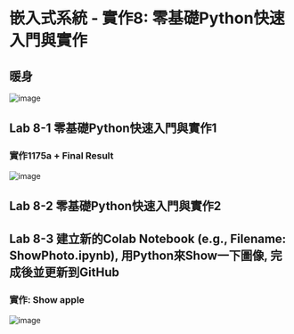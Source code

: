 # 嵌入式系統 - 實作8: 零基礎Python快速入門與實作
## 暖身

![image](https://user-images.githubusercontent.com/89329256/141666977-d25c46f7-518f-449d-a9d9-d43228ee66fc.png)

## Lab 8-1 零基礎Python快速入門與實作1

### 實作1175a + Final Result

![image](https://user-images.githubusercontent.com/89329256/141667275-1fa67c10-6055-4928-9fb6-263302458ace.png)

## Lab 8-2 零基礎Python快速入門與實作2 


## Lab 8-3 建立新的Colab Notebook (e.g., Filename: ShowPhoto.ipynb), 用Python來Show一下圖像, 完成後並更新到GitHub

### 實作: Show apple

![image](https://user-images.githubusercontent.com/89329256/141667406-c65683b7-8cd5-4392-8b2f-35c9acc4b1ae.png)

